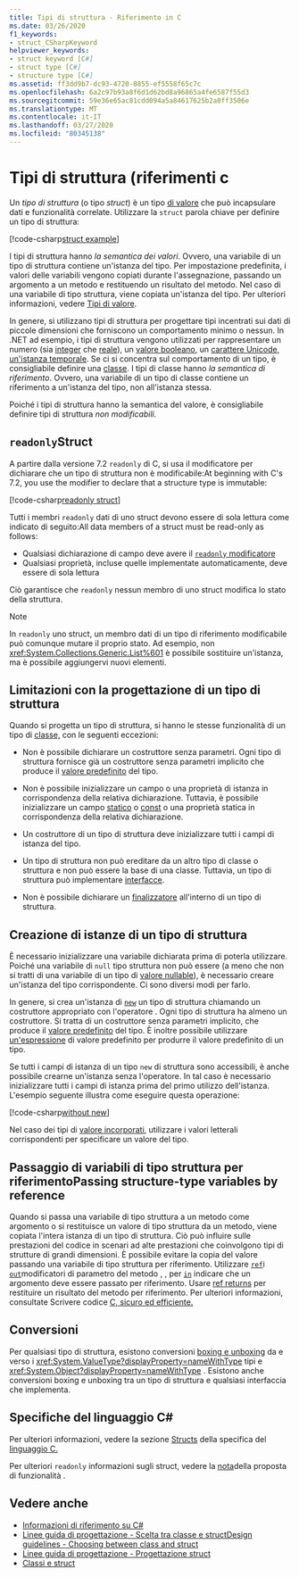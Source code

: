 ```yaml
---
title: Tipi di struttura - Riferimento in C
ms.date: 03/26/2020
f1_keywords:
- struct_CSharpKeyword
helpviewer_keywords:
- struct keyword [C#]
- struct type [C#]
- structure type [C#]
ms.assetid: ff3dd9b7-dc93-4720-8855-ef5558f65c7c
ms.openlocfilehash: 6a2c97b93a8f6d1d62bd8a96865a4fe6587f55d3
ms.sourcegitcommit: 59e36e65ac81cdd094a5a84617625b2a0ff3506e
ms.translationtype: MT
ms.contentlocale: it-IT
ms.lasthandoff: 03/27/2020
ms.locfileid: "80345138"
---
```

# <a name="structure-types-c-reference"></a>Tipi di struttura (riferimenti c

Un *tipo di struttura* (o tipo *struct*) è un tipo [di valore](value-types.md) che può incapsulare dati e funzionalità correlate. Utilizzare la `struct` parola chiave per definire un tipo di struttura:

[!code-csharp[struct example](snippets/StructType.cs#StructExample)]

I tipi di struttura hanno *la semantica dei valori*. Ovvero, una variabile di un tipo di struttura contiene un'istanza del tipo. Per impostazione predefinita, i valori delle variabili vengono copiati durante l'assegnazione, passando un argomento a un metodo e restituendo un risultato del metodo. Nel caso di una variabile di tipo struttura, viene copiata un'istanza del tipo. Per ulteriori informazioni, vedere [Tipi di valore](value-types.md).

In genere, si utilizzano tipi di struttura per progettare tipi incentrati sui dati di piccole dimensioni che forniscono un comportamento minimo o nessun. In .NET ad esempio, i tipi di struttura vengono utilizzati per rappresentare un numero (sia [integer](integral-numeric-types.md) che [reale](floating-point-numeric-types.md)), un [valore booleano](bool.md), un [carattere Unicode](char.md), [un'istanza temporale](xref:System.DateTime). Se ci si concentra sul comportamento di un tipo, è consigliabile definire una [classe](../keywords/class.md). I tipi di classe hanno *la semantica di riferimento*. Ovvero, una variabile di un tipo di classe contiene un riferimento a un'istanza del tipo, non all'istanza stessa.

Poiché i tipi di struttura hanno la semantica del valore, è consigliabile definire tipi di struttura *non modificabili.*

## <a name="readonly-struct"></a>`readonly`Struct

A partire dalla versione 7.2 `readonly` di C, si usa il modificatore per dichiarare che un tipo di struttura non è modificabile:At beginning with C's 7.2, you use the modifier to declare that a structure type is immutable:

[!code-csharp[readonly struct](snippets/StructType.cs#ReadonlyStruct)]

Tutti i membri `readonly` dati di uno struct devono essere di sola lettura come indicato di seguito:All data members of a struct must be read-only as follows:

- Qualsiasi dichiarazione di campo deve avere il [ `readonly` modificatore](../keywords/readonly.md)
- Qualsiasi proprietà, incluse quelle implementate automaticamente, deve essere di sola lettura

Ciò garantisce che `readonly` nessun membro di uno struct modifica lo stato della struttura.

> [!NOTE]
> In `readonly` uno struct, un membro dati di un tipo di riferimento modificabile può comunque mutare il proprio stato. Ad esempio, non <xref:System.Collections.Generic.List%601> è possibile sostituire un'istanza, ma è possibile aggiungervi nuovi elementi.

## <a name="limitations-with-the-design-of-a-structure-type"></a>Limitazioni con la progettazione di un tipo di struttura

Quando si progetta un tipo di struttura, si hanno le stesse funzionalità di un tipo di [classe,](../keywords/class.md) con le seguenti eccezioni:

- Non è possibile dichiarare un costruttore senza parametri. Ogni tipo di struttura fornisce già un costruttore senza parametri implicito che produce il [valore predefinito](default-values.md) del tipo.

- Non è possibile inizializzare un campo o una proprietà di istanza in corrispondenza della relativa dichiarazione. Tuttavia, è possibile inizializzare un campo [statico](../keywords/static.md) o [const](../keywords/const.md) o una proprietà statica in corrispondenza della relativa dichiarazione.

- Un costruttore di un tipo di struttura deve inizializzare tutti i campi di istanza del tipo.

- Un tipo di struttura non può ereditare da un altro tipo di classe o struttura e non può essere la base di una classe. Tuttavia, un tipo di struttura può implementare [interfacce](../keywords/interface.md).

- Non è possibile dichiarare un [finalizzatore](../../programming-guide/classes-and-structs/destructors.md) all'interno di un tipo di struttura.

## <a name="instantiation-of-a-structure-type"></a>Creazione di istanze di un tipo di struttura

È necessario inizializzare una variabile dichiarata prima di poterla utilizzare. Poiché una variabile di `null` tipo struttura non può essere (a meno che non si tratti di una variabile di un tipo di [valore nullable](nullable-value-types.md)), è necessario creare un'istanza del tipo corrispondente. Ci sono diversi modi per farlo.

In genere, si crea un'istanza di [`new`](../operators/new-operator.md) un tipo di struttura chiamando un costruttore appropriato con l'operatore . Ogni tipo di struttura ha almeno un costruttore. Si tratta di un costruttore senza parametri implicito, che produce il [valore predefinito](default-values.md) del tipo. È inoltre possibile utilizzare [un'espressione](../operators/default.md) di valore predefinito per produrre il valore predefinito di un tipo.

Se tutti i campi di istanza di un tipo `new` di struttura sono accessibili, è anche possibile crearne un'istanza senza l'operatore. In tal caso è necessario inizializzare tutti i campi di istanza prima del primo utilizzo dell'istanza. L'esempio seguente illustra come eseguire questa operazione:

[!code-csharp[without new](snippets/StructType.cs#WithoutNew)]

Nel caso dei tipi di [valore incorporati](value-types.md#built-in-value-types), utilizzare i valori letterali corrispondenti per specificare un valore del tipo.

## <a name="passing-structure-type-variables-by-reference"></a>Passaggio di variabili di tipo struttura per riferimentoPassing structure-type variables by reference

Quando si passa una variabile di tipo struttura a un metodo come argomento o si restituisce un valore di tipo struttura da un metodo, viene copiata l'intera istanza di un tipo di struttura. Ciò può influire sulle prestazioni del codice in scenari ad alte prestazioni che coinvolgono tipi di strutture di grandi dimensioni. È possibile evitare la copia del valore passando una variabile di tipo struttura per riferimento. Utilizzare [`ref`](../keywords/ref.md#passing-an-argument-by-reference)i [`out`](../keywords/out-parameter-modifier.md)modificatori di parametro del metodo , , per [`in`](../keywords/in-parameter-modifier.md) indicare che un argomento deve essere passato per riferimento. Usare [ref returns](../../programming-guide/classes-and-structs/ref-returns.md) per restituire un risultato del metodo per riferimento. Per ulteriori informazioni, consultate Scrivere codice [C, sicuro ed efficiente.](../../write-safe-efficient-code.md)

## <a name="conversions"></a>Conversioni

Per qualsiasi tipo di struttura, esistono conversioni [boxing e unboxing](../../programming-guide/types/boxing-and-unboxing.md) da e verso i <xref:System.ValueType?displayProperty=nameWithType> tipi e <xref:System.Object?displayProperty=nameWithType> . Esistono anche conversioni boxing e unboxing tra un tipo di struttura e qualsiasi interfaccia che implementa.

## <a name="c-language-specification"></a>Specifiche del linguaggio C#

Per ulteriori informazioni, vedere la sezione [Structs](~/_csharplang/spec/structs.md) della specifica del [linguaggio C.](~/_csharplang/spec/introduction.md)

Per ulteriori `readonly` informazioni sugli struct, vedere la [nota](~/_csharplang/proposals/csharp-7.2/readonly-ref.md#readonly-structs)della proposta di funzionalità .

## <a name="see-also"></a>Vedere anche

- [Informazioni di riferimento su C#](../index.md)
- [Linee guida di progettazione - Scelta tra classe e structDesign guidelines - Choosing between class and struct](../../../standard/design-guidelines/choosing-between-class-and-struct.md)
- [Linee guida di progettazione - Progettazione struct](../../../standard/design-guidelines/struct.md)
- [Classi e struct](../../programming-guide/classes-and-structs/index.md)
